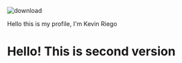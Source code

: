 ![download](https://github.com/koyakev/koyakev/assets/131784571/af3b60cd-1367-4e5b-b7e6-ef6dc4f08d3e)

Hello this is my profile, I'm Kevin Riego

<h1>Hello! This is second version</h1>

